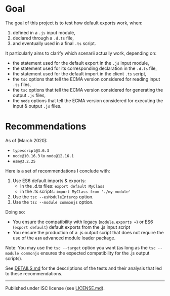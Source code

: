 # Goal #

The goal of this project is to test how default exports work, when:
1. defined in a `.js` input module,
2. declared through a `.d.ts` file,
3. and eventually used in a final `.ts` script.

It particularly aims to clarify which scenarii actually work, depending on:
- the statement used for the default export in the `.js` input module,
- the statement used for its corresponding declaration in the `.d.ts` file,
- the statement used for the default import in the client `.ts` script,
- the `tsc` options that tell the ECMA version considered for reading input `.ts` files,
- the `tsc` options that tell the ECMA version considered for generating the output `.js` files,
- the `node` options that tell the ECMA version considered for executing the input & output `.js` files.

# Recommendations #

As of (March 2020):
- `typescript@3.6.3`
- `node@10.16.3` to `node@12.16.1`
- `esm@3.2.25`

Here is a set of recommendations I conclude with:
1. Use ES6 default imports & exports:
    - in the .d.ts files: `export default MyClass`
    - in the .ts scripts: `import MyClass from './my-module'`
2. Use the `tsc --esModuleInterop` option.
3. Use the `tsc --module commonjs` option.

Doing so:
- You ensure the compatibility with legacy (`module.exports =`) or ES6 (`export default`) default exports from the .js input script
- You ensure the production of a .js output script that does not require the use of the `esm` advanced module loader package.

Note: You may use the `tsc --target` option you want (as long as the `tsc --module commonjs` ensures the expected compatibility for the .js output scripts).

See [DETAILS.md](DETAILS.md) for the descriptions of the tests and their analysis that led to these recommendations.

---
Published under ISC license (see [LICENSE.md](./LICENSE.md)).
